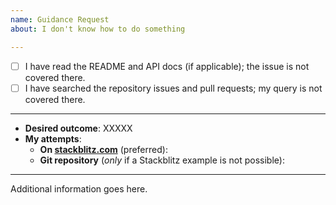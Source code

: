 ```yaml
---
name: Guidance Request
about: I don't know how to do something

---
```


- [ ] I have read the README and API docs (if applicable); the issue is not covered there.
- [ ] I have searched the repository issues and pull requests; my query is not covered there.

-----

- **Desired outcome**: XXXXX
- **My attempts**:
  - **On [stackblitz.com](https://stackblitz.com)** (preferred):
  - **Git repository** (*only* if a Stackblitz example is not possible):
  
-----

Additional information goes here.
